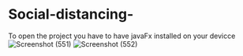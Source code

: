 # Social-distancing-
To open the project you have to have javaFx installed on your devicce 
![Screenshot (551)](https://user-images.githubusercontent.com/61537576/109337300-de812380-7864-11eb-90f3-dbe13cfe97c7.png)
![Screenshot (552)](https://user-images.githubusercontent.com/61537576/109337303-e04ae700-7864-11eb-824a-46d5d426816d.png)
